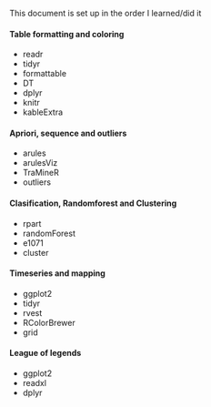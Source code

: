 
<p>
  This document is set up in the order I learned/did it
</p>

<h4>
  Table formatting and coloring
</h4>
<ul>
  <li>readr</li>
  <li>tidyr</li>
  <li>formattable</li>
  <li>DT</li>
  <li>dplyr</li>
  <li>knitr</li>
  <li>kableExtra</li>

</ul>

<h4>
  Apriori, sequence and outliers
</h4>
<ul>
  <li>arules</li>
  <li>arulesViz</li>
  <li>TraMineR</li>
  <li>outliers</li>
</ul>

<h4>
  Clasification, Randomforest and Clustering
</h4>
<ul>
  <li>rpart</li>
  <li>randomForest</li>
  <li>e1071</li>
  <li>cluster</li>
</ul>

<h4>
Timeseries and mapping
</h4>
<ul>
  <li>ggplot2</li>
  <li>tidyr</li>
  <li>rvest</li>
  <li>RColorBrewer</li>
  <li>grid</li>
</ul>

<h4>
League of legends
</h4>
<ul>
  <li>ggplot2</li>
  <li>readxl</li>
  <li>dplyr</li>
</ul>
